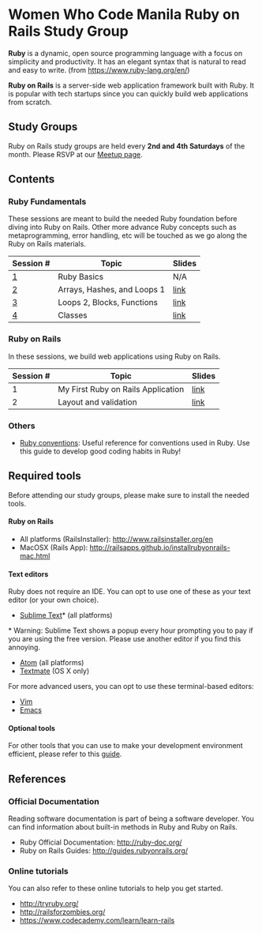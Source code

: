 # Women Who Code Manila Ruby on Rails Study Group

**Ruby** is a dynamic, open source programming language with a focus on simplicity and productivity. It has an elegant syntax that is natural to read and easy to write. (from https://www.ruby-lang.org/en/)

**Ruby on Rails** is a server-side web application framework built with Ruby. It is popular with tech startups since you can quickly build web applications from scratch.


## Study Groups

Ruby on Rails study groups are held every **2nd and 4th Saturdays** of the month. Please RSVP at our [Meetup page](https://www.meetup.com/Women-Who-Code-Manila).


## Contents

### Ruby Fundamentals

These sessions are meant to build the needed Ruby foundation before diving into Ruby on Rails. Other more advance Ruby concepts such as metaprogramming, error handling, etc will be touched as we go along the Ruby on Rails materials.

| Session #                                 | Topic                       | Slides                        |
|-------------------------------------------|-----------------------------|-------------------------------|
| [1](sessions/ruby_fundamentals/session_1) | Ruby Basics                 | N/A                           |
| [2](sessions/ruby_fundamentals/session_2) | Arrays, Hashes, and Loops 1 | [link](http://bit.ly/2o8UfDw) |
| [3](sessions/ruby_fundamentals/session_3) | Loops 2, Blocks, Functions  | [link](https://goo.gl/rpYrQI) |
| [4](sessions/ruby_fundamentals/session_4) | Classes                     | [link](https://goo.gl/TSKJBG) |

### Ruby on Rails

In these sessions, we build web applications using Ruby on Rails.

| Session # | Topic                              | Slides                        |
|-----------|------------------------------------|-------------------------------|
| 1         | My First Ruby on Rails Application | [link](https://goo.gl/A4gMPa) |
| 2         | Layout and validation              | [link](https://goo.gl/iVtNsY) |

### Others

- [Ruby conventions](docs/ruby_conventions.md): Useful reference for conventions used in Ruby. Use this guide to develop good coding habits in Ruby!

## Required tools

Before attending our study groups, please make sure to install the needed tools.

#### Ruby on Rails

- All platforms (RailsInstaller): http://www.railsinstaller.org/en
- MacOSX (Rails App): http://railsapps.github.io/installrubyonrails-mac.html

#### Text editors

Ruby does not require an IDE. You can opt to use one of these as your text editor (or your own choice).

- [Sublime Text](https://www.sublimetext.com/)\* (all platforms)

\* Warning: Sublime Text shows a popup every hour prompting you to pay if you are using the free version. Please use another editor if you find this annoying.

- [Atom](https://atom.io/) (all platforms)
- [Textmate](https://macromates.com/) (OS X only)

For more advanced users, you can opt to use these terminal-based editors:

- [Vim](http://www.vim.org/)
- [Emacs](https://www.gnu.org/software/emacs/)

#### Optional tools

For other tools that you can use to make your development environment efficient, please refer to this [guide](docs/tools.md).


## References

### Official Documentation

Reading software documentation is part of being a software developer. You can find information about built-in methods in Ruby and Ruby on Rails.

- Ruby Official Documentation: http://ruby-doc.org/
- Ruby on Rails Guides: http://guides.rubyonrails.org/

### Online tutorials

You can also refer to these online tutorials to help you get started.

- http://tryruby.org/
- http://railsforzombies.org/
- https://www.codecademy.com/learn/learn-rails
